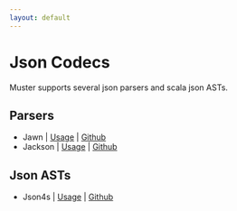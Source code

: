 ```yaml
---
layout: default
---
```

# Json Codecs

Muster supports several json parsers and scala json ASTs.

## Parsers

* Jawn | [Usage](jawn_codec.html) | [Github](https://github.com/non/jawn)
* Jackson | [Usage](jackson_codec.html) | [Github](https://github.com/FasterXML/jackson-core)

## Json ASTs

* Json4s | [Usage](json4s_codec.html) | [Github](https://github.com/json4s/json4s)

